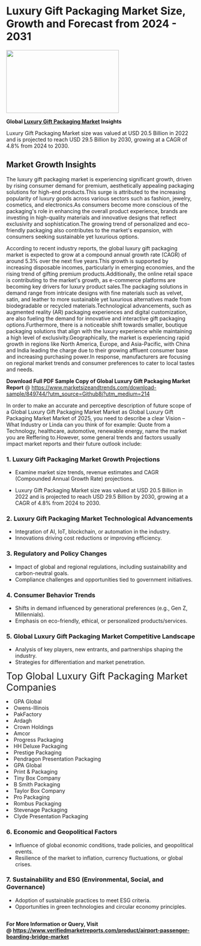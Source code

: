 <H1>Luxury Gift Packaging Market Size, Growth and Forecast from 2024 - 2031</H1><img class="aligncenter size-medium wp-image-584254" src="https://thirdeyenews.in/wp-content/uploads/2024/09/Global-Market-Research-300x168.jpeg" alt="" width="300" height="168" /><p><strong>Global&nbsp;<a href="https://www.marketsizeandtrends.com/download-sample/849744/?utm_source=Github8j?utm_medium=214">Luxury Gift Packaging Market</a> Insights</strong></p><p>Luxury Gift Packaging Market size was valued at USD 20.5 Billion in 2022 and is projected to reach USD 29.5 Billion by 2030, growing at a CAGR of 4.8% from 2024 to 2030.</p><p><h2>Market Growth Insights</h2> <p>The luxury gift packaging market is experiencing significant growth, driven by rising consumer demand for premium, aesthetically appealing packaging solutions for high-end products.This surge is attributed to the increasing popularity of luxury goods across various sectors such as fashion, jewelry, cosmetics, and electronics.As consumers become more conscious of the packaging's role in enhancing the overall product experience, brands are investing in high-quality materials and innovative designs that reflect exclusivity and sophistication.The growing trend of personalized and eco-friendly packaging also contributes to the market's expansion, with consumers seeking sustainable yet luxurious options.</p> <p>According to recent industry reports, the global luxury gift packaging market is expected to grow at a compound annual growth rate (CAGR) of around 5.3% over the next five years.This growth is supported by increasing disposable incomes, particularly in emerging economies, and the rising trend of gifting premium products.Additionally, the online retail space is contributing to the market's growth, as e-commerce platforms are becoming key drivers for luxury product sales.The packaging solutions in demand range from intricate designs with fine materials such as velvet, satin, and leather to more sustainable yet luxurious alternatives made from biodegradable or recycled materials.Technological advancements, such as augmented reality (AR) packaging experiences and digital customization, are also fueling the demand for innovative and interactive gift packaging options.Furthermore, there is a noticeable shift towards smaller, boutique packaging solutions that align with the luxury experience while maintaining a high level of exclusivity.Geographically, the market is experiencing rapid growth in regions like North America, Europe, and Asia-Pacific, with China and India leading the charge due to their growing affluent consumer base and increasing purchasing power.In response, manufacturers are focusing on regional market trends and consumer preferences to cater to local tastes and needs.</p> <p><span class=""><strong>Download Full PDF Sample Copy of Global Luxury Gift Packaging Market Report</strong> @ <a href="https://www.marketsizeandtrends.com/download-sample/849744/?utm_source=Github8j?utm_medium=214" target="_blank">https://www.marketsizeandtrends.com/download-sample/849744/?utm_source=Github8j?utm_medium=214</a></span></p><p>In order to make an accurate and perceptive description of future scope of a Global&nbsp;Luxury Gift Packaging Market Market as Global&nbsp;Luxury Gift Packaging Market Market of 2025, you need to describe a clear Vision &ndash; What Industry or Linda can you think of for example: Quote from a Technology, healthcare, automotive, renewable energy, name the market you are Reffering to.However, some general trends and factors usually impact market reports and their future outlook include:</p><h3>1.&nbsp;<strong>Luxury Gift Packaging Market Growth Projections</strong></h3><ul><li>Examine market size trends, revenue estimates and CAGR (Compounded Annual Growth Rate) projections.</li><li><p>Luxury Gift Packaging Market size was valued at USD 20.5 Billion in 2022 and is projected to reach USD 29.5 Billion by 2030, growing at a CAGR of 4.8% from 2024 to 2030.</p></li></ul><h3>2.&nbsp;<strong>Luxury Gift Packaging Market Technological Advancements</strong></h3><ul><li>Integration of AI, IoT, blockchain, or automation in the industry.</li><li>Innovations driving cost reductions or improving efficiency.</li></ul><h3>3.&nbsp;<strong>Regulatory and Policy Changes</strong></h3><ul><li>Impact of global and regional regulations, including sustainability and carbon-neutral goals.</li><li>Compliance challenges and opportunities tied to government initiatives.</li></ul><h3>4.&nbsp;<strong>Consumer Behavior Trends</strong></h3><ul><li>Shifts in demand influenced by generational preferences (e.g., Gen Z, Millennials).</li><li>Emphasis on eco-friendly, ethical, or personalized products/services.</li></ul><h3>5.&nbsp;<strong>Global Luxury Gift Packaging Market Competitive Landscape</strong></h3><ul><li>Analysis of key players, new entrants, and partnerships shaping the industry.</li><li>Strategies for differentiation and market penetration.</li></ul><p data-pm-slice="1 1 []"><span style="color: inherit; font-family: inherit; font-size: 25px;">Top Global Luxury Gift Packaging Market Companies</span></p><div class="" data-test-id=""><p><li>GPA Global</li><li> Owens-Illinois</li><li> PakFactory</li><li> Ardagh</li><li> Crown Holdings</li><li> Amcor</li><li> Progress Packaging</li><li> HH Deluxe Packaging</li><li> Prestige Packaging</li><li> Pendragon Presentation Packaging</li><li> GPA Global</li><li> Print & Packaging</li><li> Tiny Box Company</li><li> B Smith Packaging</li><li> Taylor Box Company</li><li> Pro Packaging</li><li> Rombus Packaging</li><li> Stevenage Packaging</li><li> Clyde Presentation Packaging</li></p></div><h3>6.&nbsp;<strong>Economic and Geopolitical Factors</strong></h3><ul><li>Influence of global economic conditions, trade policies, and geopolitical events.</li><li>Resilience of the market to inflation, currency fluctuations, or global crises.</li></ul><h3>7.&nbsp;<strong>Sustainability and ESG (Environmental, Social, and Governance)</strong></h3><ul><li>Adoption of sustainable practices to meet ESG criteria.</li><li>Opportunities in green technologies and circular economy principles.</li></ul><h2><strong style="font-size: 14px;">For More Information or Query, Visit @&nbsp;</strong><a style="background-color: #ffffff; font-size: 14px;" href="https://www.marketsizeandtrends.com/report/luxury-gift-packaging-market/" target="_blank">https://www.verifiedmarketreports.com/product/airport-passenger-boarding-bridge-market</a></h2>